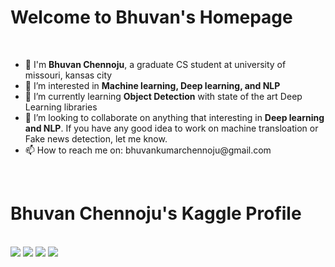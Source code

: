 # Welcome to Bhuvan's Homepage
<br>

<ul>
<li>👋 I'm <strong>Bhuvan Chennoju</strong>, a graduate CS student at university of missouri, kansas city</li>
<li>👀 I’m interested in <strong>Machine learning, Deep learning, and NLP</strong></li>
<li>🌱 I’m currently learning <strong>Object Detection</strong> with state of the art Deep Learning libraries</li>
<li>💞️ I’m looking to collaborate on anything that interesting in <strong>Deep learning and NLP</strong>.
If you have any good idea to work on machine transloation or Fake news detection, let me know.</li>
<li> 📫 How to reach me on: bhuvankumarchennoju@gmail.com</li>
</ul>
<br>
<h1>Bhuvan Chennoju's Kaggle Profile </h1>
<br>

<div class="row">
  <div class="column">
    <img src="https://road-to-kaggle-grandmaster.vercel.app/api/badges/bhuvanchennoju/competition/light">
    <img src="https://road-to-kaggle-grandmaster.vercel.app/api/badges/bhuvanchennoju/dataset/light">
    <img src="https://road-to-kaggle-grandmaster.vercel.app/api/badges/bhuvanchennoju/notebook/light">
    <img src="https://road-to-kaggle-grandmaster.vercel.app/api/badges/bhuvanchennoju/discussion/light">
  </div>
</div>
